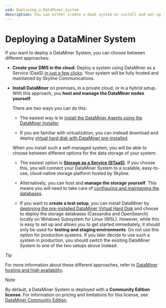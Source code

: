 ```yaml
---
uid: Deploying_a_DataMiner_System
description: You can either create a DaaS system or install and set up a self-managed DMS using either STaaS or self-managed storage.
---
```


# Deploying a DataMiner System

If you want to deploy a DataMiner System, you can choose between different approaches:

- **Create your DMS in the cloud**: Deploy a system using DataMiner as a Service (DaaS) [in just a few clicks](xref:Creating_a_DMS_on_dataminer_services). Your system will be fully hosted and maintained by Skyline Communications.

- **Install DataMiner** on premises, in a private cloud, or in a hybrid setup. With this approach, you **host and manage the DataMiner nodes yourself**.

  There are two ways you can do this:

  - The easiest way is to [install the DataMiner Agents using the DataMiner Installer](xref:Installing_DM_using_the_DM_installer).

  - If you are familiar with virtualization, you can instead download and deploy [virtual hard disk with DataMiner pre-installed](xref:Using_a_pre_installed_DataMiner_Virtual_Hard_Disk).

  When you install such a self-managed system, you will be able to choose between different options for the data storage of your system:

  - The easiest option is **[Storage as a Service (STaaS)](xref:STaaS)**. If you choose this, you will connect your DataMiner System to a scalable, easy-to-use, cloud-native storage platform hosted by Skyline.

  - Alternatively, you can host and **manage the storage yourself**. This means you will need to take care of [configuring and maintaining the databases](xref:Configuring_dedicated_clustered_storage).

  - If you want to **create a test setup**, you can install DataMiner by [deploying the pre-installed DataMiner Virtual Hard Disk](xref:Using_a_pre_installed_DataMiner_Virtual_Hard_Disk) and choose to deploy the storage databases (Cassandra and OpenSearch) locally on Windows Subsystem for Linux (WSL). However, while this is easy to set up and allows you to get started immediately, it should only be used for **testing and staging environments**. Do not use this option for production systems. If you later decide to use such a system in production, you should switch the existing DataMiner System to one of the two setups above instead.

> [!TIP]
> For more information about these different approaches, refer to [DataMiner hosting and high availability](xref:Overview_hosting).

> [!NOTE]
> By default, a DataMiner System is deployed with a **Community Edition license**. For information on pricing and limitations for this license, see [DataMiner Community Edition](xref:Pricing_Commercial_Models#dataminer-community-edition).
